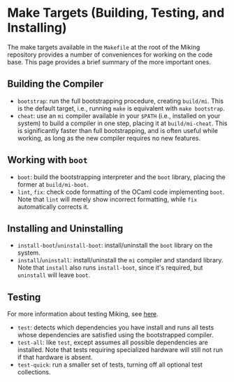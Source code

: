 ---
---

# Make Targets (Building, Testing, and Installing)

The make targets available in the `Makefile` at the root of the Miking
repository provides a number of conveniences for working on the code
base. This page provides a brief summary of the more important ones.

## Building the Compiler

- `bootstrap`: run the full bootstrapping procedure, creating
  `build/mi`. This is the default target, i.e., running `make` is
  equivalent with `make bootstrap`.
- `cheat`: use an `mi` compiler available in your `$PATH` (i.e.,
  installed on your system) to build a compiler in one step, placing
  it at `build/mi-cheat`. This is significantly faster than full
  bootstrapping, and is often useful while working, as long as the new
  compiler requires no new features.

## Working with `boot`

- `boot`: build the bootstrapping interpreter and the `boot` library,
  placing the former at `build/mi-boot`.
- `lint`, `fix`: check code formatting of the OCaml code implementing
  `boot`. Note that `lint` will merely show incorrect formatting,
  while `fix` automatically corrects it.

## Installing and Uninstalling

- `install-boot`/`uninstall-boot`: install/uninstall the `boot`
  library on the system.
- `install`/`uninstall`: install/uninstall the `mi` compiler and
  standard library. Note that `install` also runs `install-boot`,
  since it's required, but `uninstall` will leave `boot`.

## Testing

For more information about testing Miking, see [here](testing-miking).

- `test`: detects which dependencies you have install and runs all
  tests whose dependencies are satisfied using the bootstrapped
  compiler.
- `test-all`: like `test`, except assumes all possible dependencies
  are installed. Note that tests requiring specialized hardware will
  still not run if that hardware is absent.
- `test-quick`: run a smaller set of tests, turning off all optional
  test collections.
